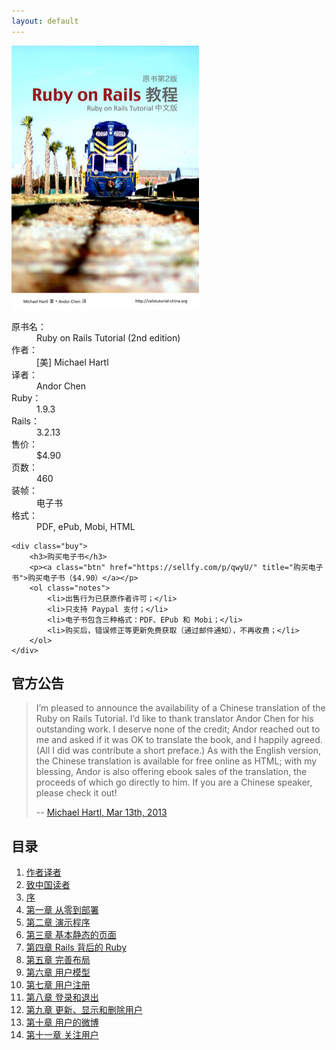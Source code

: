 ```yaml
---
layout: default
---
```


<div class="bookinfo">
	<img src="assets/images/cover.jpg" title="Ruby on Rails 教程" alt="Ruby on Rails 教程" width="300" height="422" />
	<dl>
		<dt>原书名：</dt>
		<dd>Ruby on Rails Tutorial (2nd edition)</dd>
		<dt>作者：</dt>
		<dd>[美] Michael Hartl</dd>
		<dt>译者：</dt>
		<dd>Andor Chen</dd>
		<dt>Ruby：</dt>
		<dd>1.9.3</dd>
		<dt>Rails：</dt>
		<dd>3.2.13</dd>
		<dt>售价：</dt>
		<dd>$4.90</dd>
		<dt>页数：</dt>
		<dd>460</dd>
		<dt>装帧：</dt>
		<dd>电子书</dd>
		<dt>格式：</dt>
		<dd>PDF, ePub, Mobi, HTML</dd>
	</dl>

	<div class="buy">
		<h3>购买电子书</h3>
		<p><a class="btn" href="https://sellfy.com/p/qwyU/" title="购买电子书">购买电子书（$4.90）</a></p>
		<ol class="notes">
			<li>出售行为已获原作者许可；</li>
			<li>只支持 Paypal 支付；</li>
			<li>电子书包含三种格式：PDF、EPub 和 Mobi；</li>
			<li>购买后，错误修正等更新免费获取（通过邮件通知），不再收费；</li>
		</ol>
	</div>

</div>

<div class="clearfix"></div>

<div class="grid-2">
	<div class="announcement">
		<h2>官方公告</h2>
		<blockquote>
			<p>I’m pleased to announce the availability of a Chinese translation of the Ruby on Rails Tutorial. I’d like to thank translator Andor Chen for his outstanding work. I deserve none of the credit; Andor reached out to me and asked if it was OK to translate the book, and I happily agreed. (All I did was contribute a short preface.) As with the English version, the Chinese translation is available for free online as HTML; with my blessing, Andor is also offering ebook sales of the translation, the proceeds of which go directly to him. If you are a Chinese speaker, please check it out!</p>
			<p class="cite">-- <a href="http://news.railstutorial.org/rails-tutorial-chinese-translation/" title="Rails Tutorial Chinese translation" target="_blank">Michael Hartl, Mar 13th, 2013</a></p>
		</blockquote>
	</div>
	<div class="menu">
		<h2>目录</h2>
		<ol>
			<li><a href="author.html" title="作者译者">作者译者</a></li>
			<li><a href="preface.html" title="致中国读者">致中国读者</a></li>
			<li><a href="foreword.html" title="序">序</a></li>
			<li><a href="chapter1.html" title="第一章 从零到部署">第一章 从零到部署</a></li>
			<li><a href="chapter2.html" title="第二章 演示生活">第二章 演示程序</a></li>
			<li><a href="chapter3.html" title="第三章 基本静态的页面">第三章 基本静态的页面</a></li>
			<li><a href="chapter4.html" title="第四章 Rails 背后的 Ruby">第四章 Rails 背后的 Ruby</a></li>
			<li><a href="chapter5.html" title="第五章 完善布局">第五章 完善布局</a></li>
			<li><a href="chapter6.html" title="第六章 用户模型">第六章 用户模型</a></li>
			<li><a href="chapter7.html" title="第七章 用户注册">第七章 用户注册</a></li>
			<li><a href="chapter8.html" title="第八章 登录和退出">第八章 登录和退出</a></li>
			<li><a href="chapter9.html" title="第九章 更新、显示和删除用户">第九章 更新、显示和删除用户</a></li>
			<li><a href="chapter10.html" title="第十章 用户的微博">第十章 用户的微博</a></li>
			<li><a href="chapter11.html" title="第十一章 用户间互相关注">第十一章 关注用户</a></li>
		</ol>
	</div>
	<div class="clearfix"></div>
</div>
